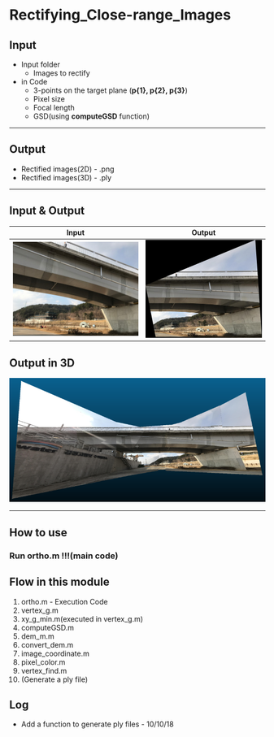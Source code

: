 # Rectifying_Close-range_Images

## Input
* Input folder
  * Images to rectify
* in Code
  * 3-points on the target plane (**p{1}, p{2}, p{3}**)
  * Pixel size
  * Focal length
  * GSD(using **computeGSD** function)
***

## Output
* Rectified images(2D) - .png
* Rectified images(3D) - .ply
***

## Input & Output
Input | Output
--------- | ---------
![Original image](./Figures/IMG_0050.jpg) | ![Rectified image](./Figures/rectified_IMG_0050.jpg)

## Output in 3D
![Output in 3D](./Figures/OutputIn3D.png)
***

## How to use
### Run ortho.m !!!(main code)

## Flow in this module
1. ortho.m - Execution Code
2. vertex_g.m
3. xy_g_min.m(executed in vertex_g.m)
4. computeGSD.m
5. dem_m.m
6. convert_dem.m
7. image_coordinate.m
8. pixel_color.m
9. vertex_find.m
10. (Generate a ply file)

## Log
* Add a function to generate ply files - 10/10/18